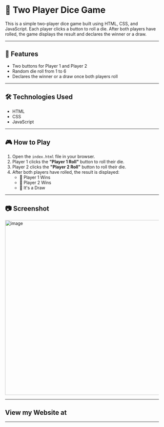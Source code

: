# 🎲 Two Player Dice Game

This is a simple two-player dice game built using HTML, CSS, and JavaScript. Each player clicks a button to roll a die. After both players have rolled, the game displays the result and declares the winner or a draw.

---

## 🚀 Features

- Two buttons for Player 1 and Player 2
- Random die roll from 1 to 6
- Declares the winner or a draw once both players roll

---

## 🛠️ Technologies Used

- HTML
- CSS
- JavaScript

---

## 🎮 How to Play

1. Open the `index.html` file in your browser.
2. Player 1 clicks the **"Player 1 Roll"** button to roll their die.
3. Player 2 clicks the **"Player 2 Roll"** button to roll their die.
4. After both players have rolled, the result is displayed:
   - 🎉 Player 1 Wins
   - 🎉 Player 2 Wins
   - 🤝 It's a Draw

---

## 📷 Screenshot


<img width="1335" height="570" alt="image" src="https://github.com/user-attachments/assets/993ffc6d-99c9-4884-ba2c-68d08cb9127f" />

---
 ## View my Website at


---


